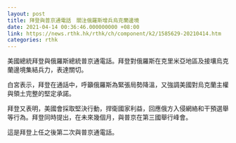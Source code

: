 ```yaml
---
layout: post
title: 拜登與普京通電話　關注俄羅斯增兵烏克蘭邊境
date: 2021-04-14 00:36:46.000000000 +08:00
link: https://news.rthk.hk/rthk/ch/component/k2/1585629-20210414.htm
categories: rthk
---
```


美國總統拜登與俄羅斯總統普京通電話。拜登對俄羅斯在克里米亞地區及接壤烏克蘭邊境集結兵力，表達關切。

白宮表示，拜登在通話中，呼籲俄羅斯為緊張局勢降溫，又強調美國對烏克蘭主權與領土完整的堅定承諾。

拜登又表明，美國會採取堅決行動，捍衛國家利益，回應俄方入侵網絡和干預選舉等行為。拜登同時提出，在未來幾個月，與普京在第三國舉行峰會。

這是拜登上任之後第二次與普京通電話。
